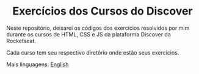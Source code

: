 <h1 align="center">Exercícios dos Cursos do Discover</h1>

Neste repositório, deixarei os códigos dos exercícios resolvidos por mim durante os cursos de HTML, CSS e JS da plataforma Discover da Rocketseat.

Cada curso tem seu respectivo diretório onde estão seus exercícios.

Mais linguagens: [English](https://github.com/vitorjungles/discover-courses/blob/master/en.md)